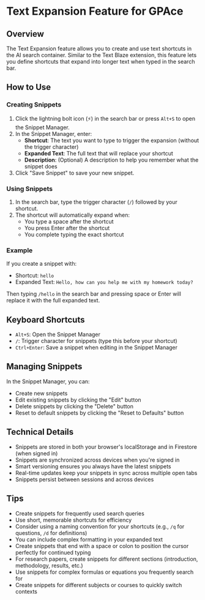 # Text Expansion Feature for GPAce

## Overview

The Text Expansion feature allows you to create and use text shortcuts in the AI search container. Similar to the Text Blaze extension, this feature lets you define shortcuts that expand into longer text when typed in the search bar.

## How to Use

### Creating Snippets

1. Click the lightning bolt icon (⚡) in the search bar or press `Alt+S` to open the Snippet Manager.
2. In the Snippet Manager, enter:
   - **Shortcut**: The text you want to type to trigger the expansion (without the trigger character)
   - **Expanded Text**: The full text that will replace your shortcut
   - **Description**: (Optional) A description to help you remember what the snippet does
3. Click "Save Snippet" to save your new snippet.

### Using Snippets

1. In the search bar, type the trigger character (`/`) followed by your shortcut.
2. The shortcut will automatically expand when:
   - You type a space after the shortcut
   - You press Enter after the shortcut
   - You complete typing the exact shortcut

### Example

If you create a snippet with:
- Shortcut: `hello`
- Expanded Text: `Hello, how can you help me with my homework today?`

Then typing `/hello` in the search bar and pressing space or Enter will replace it with the full expanded text.

## Keyboard Shortcuts

- `Alt+S`: Open the Snippet Manager
- `/`: Trigger character for snippets (type this before your shortcut)
- `Ctrl+Enter`: Save a snippet when editing in the Snippet Manager

## Managing Snippets

In the Snippet Manager, you can:
- Create new snippets
- Edit existing snippets by clicking the "Edit" button
- Delete snippets by clicking the "Delete" button
- Reset to default snippets by clicking the "Reset to Defaults" button

## Technical Details

- Snippets are stored in both your browser's localStorage and in Firestore (when signed in)
- Snippets are synchronized across devices when you're signed in
- Smart versioning ensures you always have the latest snippets
- Real-time updates keep your snippets in sync across multiple open tabs
- Snippets persist between sessions and across devices

## Tips

- Create snippets for frequently used search queries
- Use short, memorable shortcuts for efficiency
- Consider using a naming convention for your shortcuts (e.g., `/q` for questions, `/d` for definitions)
- You can include complex formatting in your expanded text
- Create snippets that end with a space or colon to position the cursor perfectly for continued typing
- For research papers, create snippets for different sections (introduction, methodology, results, etc.)
- Use snippets for complex formulas or equations you frequently search for
- Create snippets for different subjects or courses to quickly switch contexts
